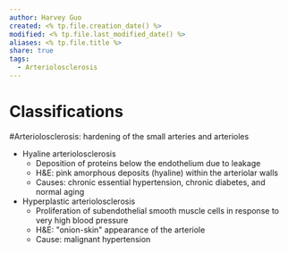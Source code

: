 ```yaml
---
author: Harvey Guo
created: <% tp.file.creation_date() %>
modified: <% tp.file.last_modified_date() %>
aliases: <% tp.file.title %>
share: true
tags:
  - Arteriolosclerosis
---
```



# Classifications
#Arteriolosclerosis: hardening of the small arteries and arterioles 
- Hyaline arteriolosclerosis
	- Deposition of proteins below the endothelium due to leakage
	- H&E: pink amorphous deposits (hyaline) within the arteriolar walls 
	- Causes: chronic essential hypertension, chronic diabetes, and normal aging
- Hyperplastic arteriolosclerosis
	- Proliferation of subendothelial smooth muscle cells in response to very high blood pressure
	- H&E: "onion-skin" appearance of the arteriole 
	- Cause: malignant hypertension